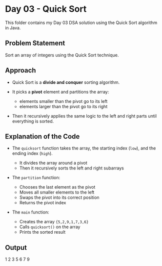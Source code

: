 # Day 03 - Quick Sort

This folder contains my Day 03 DSA solution using the Quick Sort algorithm in Java.

## Problem Statement

Sort an array of integers using the Quick Sort technique.

## Approach

* Quick Sort is a **divide and conquer** sorting algorithm.
* It picks a **pivot** element and partitions the array:

  * elements smaller than the pivot go to its left
  * elements larger than the pivot go to its right
* Then it recursively applies the same logic to the left and right parts until everything is sorted.

## Explanation of the Code

* The `quicksort` function takes the array, the starting index (`low`), and the ending index (`high`).

  * It divides the array around a pivot
  * Then it recursively sorts the left and right subarrays
* The `partition` function:

  * Chooses the last element as the pivot
  * Moves all smaller elements to the left
  * Swaps the pivot into its correct position
  * Returns the pivot index
* The `main` function:

  * Creates the array `{5,2,9,1,7,3,6}`
  * Calls `quicksort()` on the array
  * Prints the sorted result

## Output

1 2 3 5 6 7 9

